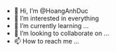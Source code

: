 - 👋 Hi, I’m @HoangAnhDuc
- 👀 I’m interested in everything 
- 🌱 I’m currently learning ...
- 💞️ I’m looking to collaborate on ...
- 📫 How to reach me ...

<!---
letter110/letter110 is a ✨ special ✨ repository because its `README.md` (this file) appears on your GitHub profile.
You can click the Preview link to take a look at your changes.
--->
